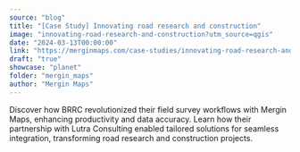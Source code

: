 ```yaml
---
source: "blog"
title: "[Case Study] Innovating road research and construction"
image: "innovating-road-research-and-construction?utm_source=qgis"
date: "2024-03-13T00:00:00"
link: "https://merginmaps.com/case-studies/innovating-road-research-and-construction?utm_source=qgis"
draft: "true"
showcase: "planet"
folder: "mergin_maps"
author: "Mergin Maps"
---
```


Discover how BRRC revolutionized their field survey workflows with Mergin Maps, enhancing productivity and data accuracy. Learn how their partnership with Lutra Consulting enabled tailored solutions for seamless integration, transforming road research and construction projects.
